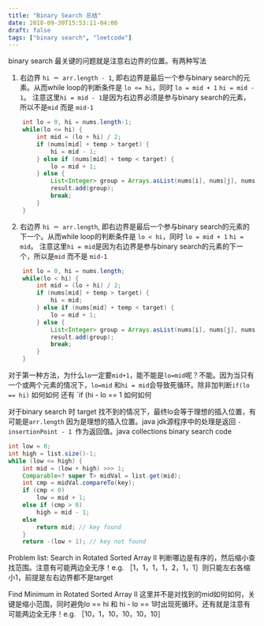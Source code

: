 ```yaml
---
title: "Binary Search 总结"
date: 2018-09-30T15:53:11-04:00
draft: false
tags: ["binary search", "leetcode"]
---
```


binary search 最关键的问题就是注意右边界的位置。有两种写法

1. 右边界 `hi ＝ arr.length - 1`, 即右边界是最后一个参与binary search的元素。从而while loop的判断条件是 `lo <= hi`，同时 `lo = mid + 1` `hi = mid - 1`。 注意这里`hi = mid - 1`是因为右边界必须是参与binary search的元素，所以不是`mid` 而是 `mid-1`
```java
    int lo = 0, hi = nums.length-1;
    while(lo <= hi) {
        int mid = (lo + hi) / 2;
        if (nums[mid] + temp > target) {
            hi = mid - 1;
        } else if (nums[mid] + temp < target) {
            lo = mid + 1;
        } else {
            List<Integer> group = Arrays.asList(nums[i], nums[j], nums[k], nums[mid]);
            result.add(group);
            break;
        }
    }
```

2. 右边界 `hi ＝ arr.length`, 即右边界是最后一个参与binary search的元素的下一个。从而while loop的判断条件是 `lo < hi`，同时 `lo = mid + 1` `hi = mid`。 注意这里`hi = mid`是因为右边界是参与binary search的元素的下一个，所以是`mid` 而不是 `mid-1`
```java                    
    int lo = 0, hi = nums.length;
    while(lo < hi) {
        int mid = (lo + hi) / 2;
        if (nums[mid] + temp > target) {
            hi = mid;
        } else if (nums[mid] + temp < target) {
            lo = mid + 1;
        } else {
            List<Integer> group = Arrays.asList(nums[i], nums[j], nums[k], nums[mid]);
            result.add(group);
            break;
        }
    }
```

对于第一种方法，为什么`lo`一定要`mid+1`，能不能是`lo=mid`呢？不能。因为当只有一个或两个元素的情况下，`lo=mid` 和`hi = mid`会导致死循环。除非加判断`if(lo == hi)` 如何如何 还有 `if (hi - lo == 1 如何如何

对于binary search 时 target 找不到的情况下，最终lo会等于理想的插入位置，有可能是`arr.length` 因为是理想的插入位置。java jdk源程序中的处理是返回 `- insertionPoint - 1 `作为返回值。java collections binary search code
``` java
int low = 0;
int high = list.size()-1; 
while (low <= high) { 
    int mid = (low + high) >>> 1; 
    Comparable<? super T> midVal = list.get(mid); 
    int cmp = midVal.compareTo(key); 
    if (cmp < 0) 
        low = mid + 1; 
    else if (cmp > 0) 
        high = mid - 1; 
    else
        return mid; // key found
    } 
    return -(low + 1); // key not found
```

Problem list:
Search in Rotated Sorted Array II  判断哪边是有序的，然后缩小查找范围。注意有可能两边全无序！e.g. ［1，1，1，1，2，1，1］则只能左右各缩小1，前提是左右边界都不是target

Find Minimum in Rotated Sorted Array II 这里并不是对找到的mid如何如何，关键是缩小范围，同时避免lo == hi 和 hi - lo == 1时出现死循环。还有就是注意有可能两边全无序！e.g. ［10，1，10，10，10，10］